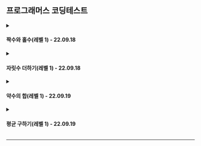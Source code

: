## 프로그래머스 코딩테스트



<details>
<summary>
<h4>짝수와 홀수(레벨 1) - 22.09.18</h4>
</summary>
<!--summary 아래 빈칸 공백 두고 내용을 적는공간-->

**문제설명**   
   
정수 num이 짝수일 경우 "Even"을 반환하고 홀수인 경우 "Odd"를 반환하는 함수, solution을 완성해주세요.<br>
   
**제한조건**
* num은 int 범위의 정수입니다.
* 0은 짝수입니다.

**입출력 예**
|num|return|
|------|---|
|3|"Odd"|
|4|"Even"|
***
</details>


<details>
<summary>
<h4>자릿수 더하기(레벨 1) - 22.09.18</h4>
</summary>
<!--summary 아래 빈칸 공백 두고 내용을 적는공간-->

**문제설명**   
   
자연수 N이 주어지면, N의 각 자릿수의 합을 구해서 return 하는 solution 함수를 만들어 주세요.<br>
예를들어 N = 123이면 1 + 2 + 3 = 6을 return 하면 됩니다.<br>
   
**제한조건**
* N의 범위 : 100,000,000 이하의 자연수

**입출력 예**
|N|answer|
|------|---|
|123|6|
|987|24|
***
</details>


<details>
<summary>
<h4>약수의 합(레벨 1) - 22.09.19</h4>
</summary>
<!--summary 아래 빈칸 공백 두고 내용을 적는공간-->

**문제설명**   
   
정수 n을 입력받아 n의 약수를 모두 더한 값을 리턴하는 함수, solution을 완성해주세요.<br>
   
**제한조건**
* n은 0 이상 3000이하인 정수입니다.

**입출력 예**
|n|return|
|------|---|
|12|28|
|5|6|
***
</details>


<details>
<summary>
<h4>평균 구하기(레벨 1) - 22.09.19</h4>
</summary>
<!--summary 아래 빈칸 공백 두고 내용을 적는공간-->

**문제설명**   
   
정수를 담고 있는 배열 arr의 평균값을 return하는 함수, solution을 완성해보세요.<br>
   
**제한조건**
* arr은 길이 1 이상, 100 이하인 배열입니다.
* arr의 원소는 -10,000 이상 10,000 이하인 정수입니다.

**입출력 예**
|arr|return|
|------|---|
|[1,2,3,4]|2.5|
|[5,5]|5|
***
</details>


***

